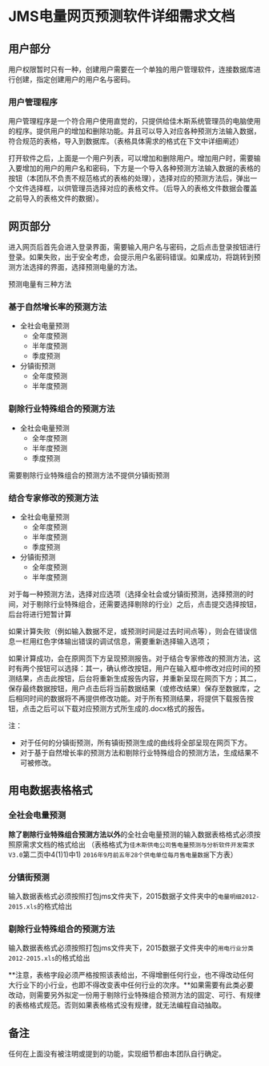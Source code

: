 # JMS电量网页预测软件详细需求文档

## 用户部分

用户权限暂时只有一种，创建用户需要在一个单独的用户管理软件，连接数据库进行创建，指定创建用户的用户名与密码。

### 用户管理程序

用户管理程序是一个符合用户使用直觉的，只提供给佳木斯系统管理员的电脑使用的程序。提供用户的增加和删除功能。并且可以导入对应各种预测方法输入数据，符合规范的表格，导入到数据库。（表格具体需求的格式在下文中详细阐述）

打开软件之后，上面是一个用户列表，可以增加和删除用户。增加用户时，需要输入要增加的用户的用户名和密码，下方是一个导入各种预测方法输入数据的表格的按钮（本团队不负责不规范格式的表格的处理），选择对应的预测方法后，弹出一个文件选择框，以供管理员选择对应的表格文件。（后导入的表格文件数据会覆盖之前导入的表格文件的数据）。

## 网页部分

进入网页后首先会进入登录界面，需要输入用户名与密码，之后点击登录按钮进行登录。如果失败，出于安全考虑，会提示用户名密码错误。如果成功，将跳转到预测方法选择的界面，选择预测电量的方法。

预测电量有三种方法

### 基于自然增长率的预测方法

- 全社会电量预测
    + 全年度预测
    + 半年度预测
    + 季度预测
- 分镇街预测
    + 全年度预测
    + 半年度预测

### 剔除行业特殊组合的预测方法

- 全社会电量预测
    + 全年度预测
    + 半年度预测
    + 季度预测

需要剔除行业特殊组合的预测方法不提供分镇街预测

### 结合专家修改的预测方法

- 全社会电量预测
    + 全年度预测
    + 半年度预测
    + 季度预测
- 分镇街预测
    + 全年度预测
    + 半年度预测

对于每一种预测方法，选择对应选项（选择全社会或分镇街预测，选择预测的时间，对于剔除行业特殊组合，还需要选择剔除的行业）之后，点击提交选择按钮，后台将进行短暂计算

如果计算失败（例如输入数据不足，或预测时间是过去时间点等），则会在错误信息一栏用红色字体输出错误的调试信息，需要重新选择输入选项；

如果计算成功，会在原网页下方呈现预测报告。对于结合专家修改的预测方法，这时有两个按钮可以选择：其一，确认修改按钮，用户在输入框中修改对应时间的预测结果，点击此按钮，后台将重新生成报告内容，并重新呈现在网页下方；其二，保存最终数据按钮，用户点击后将当前数据结果（或修改结果）保存至数据库，之后相同时间的数据将不再提供修改功能。对于所有预测结果，将提供下载报告按钮，点击之后可以下载对应预测方式所生成的.docx格式的报告。

注：

- 对于任何的分镇街预测，所有镇街预测生成的曲线将全部呈现在网页下方。
- 对于基于自然增长率的预测方法和剔除行业特殊组合的预测方法，生成结果不可被修改。

## 用电数据表格格式

### 全社会电量预测

**除了剔除行业特殊组合预测方法以外**的全社会电量预测的输入数据表格格式必须按照原需求文档的格式给出
（表格格式为`佳木斯供电公司售电量预测与分析软件开发需求V3.0`第二页中4(1)1)中1) `2016年9月前五年28个供电单位每月售电量数据`下方表）

### 分镇街预测

输入数据表格式必须按照打包jms文件夹下，2015数据子文件夹中的`电量明细2012-2015.xls`的格式给出

### 剔除行业特殊组合的预测方法

输入数据表格式必须按照打包jms文件夹下，2015数据子文件夹中的`用电行业分类2012-2015.xls`的格式给出

**注意，表格字段必须严格按照该表给出，不得增删任何行业，也不得改动任何大行业下的小行业，也即不得改变表中任何行业的次序。**如果需要有此类必要改动，则需要另外拟定一份用于剔除行业特殊组合预测方法的固定、可行、有规律的表格格式规范。否则如果表格格式没有规律，就无法编程自动抽取。

## 备注

任何在上面没有被注明或提到的功能，实现细节都由本团队自行确定。
